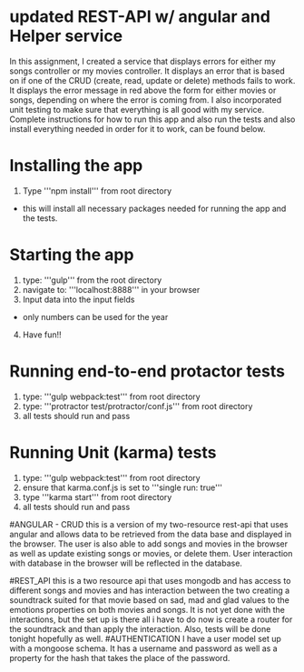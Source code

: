 # updated REST-API w/ angular and Helper service
In this assignment, I created a service that displays errors for either my songs
controller or my movies controller. It displays an error that is based on if one
of the CRUD (create, read, update or delete) methods fails to work. It displays
the error message in red above the form for either movies or songs, depending on
where the error is coming from. I also incorporated unit testing to make sure
that everything is all good with my service. Complete instructions for how to
run this app and also run the tests and also install everything needed in order
for it to work, can be found below. 

# Installing the app
1. Type '''npm install''' from root directory
  - this will install all necessary packages needed for running the app and the
tests.

# Starting the app
1. type: '''gulp''' from the root directory
2. navigate to: '''localhost:8888''' in your browser
3. Input data into the input fields
  - only numbers can be used for the year
4. Have fun!!

# Running end-to-end protactor tests
1. type: '''gulp webpack:test''' from root directory
2. type: '''protractor test/protractor/conf.js''' from root directory
3. all tests should run and pass

# Running Unit (karma) tests
1. type: '''gulp webpack:test''' from root directory
2. ensure that karma.conf.js is set to '''single run: true'''
3. type '''karma start''' from root directory
4. all tests should run and pass

#ANGULAR - CRUD
this is a version of my two-resource rest-api that uses angular and allows data to be retrieved from the data base and displayed in the browser. The user is also able to add songs and movies in the browser as well as update existing songs or movies, or delete them. User interaction with database in the browser will be reflected in the database.

#REST_API
this is a two resource api that uses mongodb and has access to different songs and movies and has interaction between the two creating a soundtrack suited for that movie based on sad, mad and glad values to the emotions properties on both movies and songs. It is not yet done with the interactions, but the set up is there all i have to do now is create a router for the soundtrack and than apply the interaction. Also, tests will be done tonight hopefully as well.
#AUTHENTICATION
I have a user model set up with a mongoose schema. It has a username and password as well as a property for the hash that takes the place of the password.

